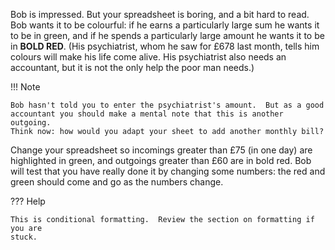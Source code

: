 Bob is impressed.  But your spreadsheet is boring, and a bit hard to read.
Bob wants it to be colourful: if he earns a particularly large sum he wants
it to be in green, and if he spends a particularly large amount he wants it
to be in **BOLD RED**. (His psychiatrist, whom he saw for £678 last month, tells
him colours will make his life come alive.  His psychiatrist also needs an
accountant, but it is not the only help the poor man needs.)

!!! Note

    Bob hasn't told you to enter the psychiatrist's amount.  But as a good
    accountant you should make a mental note that this is another outgoing.
    Think now: how would you adapt your sheet to add another monthly bill?

Change your spreadsheet so incomings greater than £75 (in one day) are
highlighted in green, and outgoings greater than £60 are in bold red.  Bob
will test that you have really done it by changing some numbers: the red and
green should come and go as the numbers change.

??? Help

    This is conditional formatting.  Review the section on formatting if you are
    stuck. 
